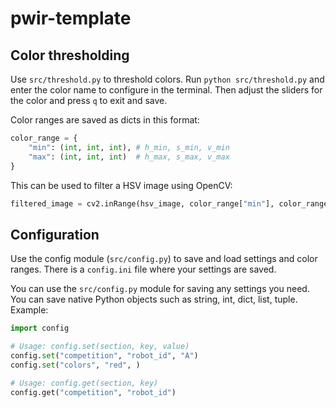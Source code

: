 # pwir-template

## Color thresholding

Use `src/threshold.py` to threshold colors. Run `python src/threshold.py` and enter the color
name to configure in the terminal. Then adjust the sliders for the color and press `q` to exit
and save.

Color ranges are saved as dicts in this format:
```python
color_range = {
    "min": (int, int, int), # h_min, s_min, v_min
    "max": (int, int, int)  # h_max, s_max, v_max
}
```
This can be used to filter a HSV image using OpenCV:
```python
filtered_image = cv2.inRange(hsv_image, color_range["min"], color_range["max"])
```

## Configuration

Use the config module (`src/config.py`) to save and load settings and color ranges. There is a
`config.ini` file where your settings are saved.

You can use the `src/config.py` module for saving any settings you need. You can save native Python
objects such as string, int, dict, list, tuple. Example:
```python
import config

# Usage: config.set(section, key, value)
config.set("competition", "robot_id", "A")
config.set("colors", "red", )

# Usage: config.get(section, key)
config.get("competition", "robot_id")
```
